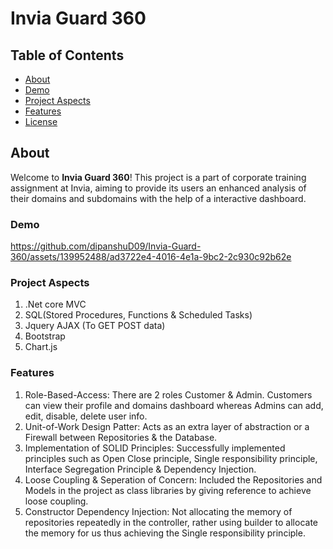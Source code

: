 # Invia Guard 360


## Table of Contents

- [About](#about)
- [Demo](#demo)
- [Project Aspects](#projectaspects)
- [Features](#features)
- [License](#license)

## About

Welcome to **Invia Guard 360**! This project is a part of corporate training assignment at Invia, aiming to provide its users an enhanced analysis of their domains and subdomains with the help of a interactive dashboard.

### Demo

https://github.com/dipanshuD09/Invia-Guard-360/assets/139952488/ad3722e4-4016-4e1a-9bc2-2c930c92b62e


### Project Aspects

1. .Net core MVC
2. SQL(Stored Procedures, Functions & Scheduled Tasks)
3. Jquery AJAX (To GET POST data)
4. Bootstrap
5. Chart.js

### Features

1. Role-Based-Access: There are 2 roles Customer & Admin. Customers can view their profile and domains dashboard whereas Admins can add, edit, disable, delete user info.
2. Unit-of-Work Design Patter: Acts as an extra layer of abstraction or a Firewall between Repositories & the Database.
3. Implementation of SOLID Principles: Successfully implemented principles such as Open Close principle, Single responsibility principle, Interface Segregation Principle & Dependency Injection.
4. Loose Coupling & Seperation of Concern: Included the Repositories and Models in the project as class libraries by giving reference to achieve loose coupling.
5. Constructor Dependency Injection: Not allocating the memory of repositories repeatedly in the controller, rather using builder to allocate the memory for us thus achieving the Single responsibility principle. 
